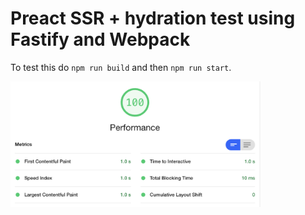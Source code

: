 # Preact SSR + hydration test using Fastify and Webpack

To test this do `npm run build` and then `npm run start`.

<img src="lighthouse.png" width="400">